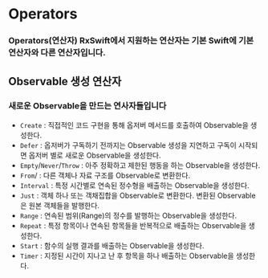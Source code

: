 # Operators

### Operators(연산자) RxSwift에서 지원하는 연산자는 기본 Swift에 기본 연산자와 다른 연산자입니다.

## Observable 생성 연산자
### 새로운 Observable을 만드는 연사자들입니다
* ``Create`` : 직접적인 코드 구현을 통해 옵저버 메서드를 호출하여 Observable을 생성한다.
* ``Defer`` : 옵저버가 구독하기 전까지는 Observable 생성을 지연하고 구독이 시작되면 옵저버 별로 새로운 Observable을 생성한다.
* ``Empty``/``Never``/``Throw`` : 아주 정확하고 제한된 행동을 하는 Observable을 생성한다.
* ``From``/ : 다른 객체나 자료 구조를 Observable로 변환한다.
* ``Interval`` : 특정 시간별로 연속된 정수형을 배출하는 Observable을 생성한다.
* ``Just`` : 객체 하나 또는 객채집합을 Observable로 변환한다. 변환된 Observable은 원본 객체들을 발행한다.
* ``Range`` : 연속된 범위(Range)의 정수를 발행하는 Observable을 생성한다.
* ``Repeat`` : 특정 항목이나 연속된 항목들을 반복적으로 배출하는 Observable을 생성한다.
* ``Start`` : 함수의 실행 결과를 배출하는 Observable을 생성한다.
* ``Timer`` : 지정된 시간이 지나고 난 후 항목을 하나 배출하는 Observable을 생성한다.
